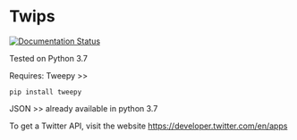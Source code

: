 # Twips
[![Documentation Status](http://img.shields.io/badge/docs-v3.7.0-brightgreen.svg?style=flat)](http://docs.tweepy.org)

Tested on Python 3.7

Requires:
Tweepy >> 

    pip install tweepy

JSON >> already available in python 3.7

To get a Twitter API, visit the website https://developer.twitter.com/en/apps
